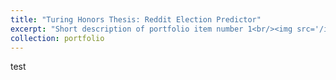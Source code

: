 ```yaml
---
title: "Turing Honors Thesis: Reddit Election Predictor"
excerpt: "Short description of portfolio item number 1<br/><img src='/images/1_GRRVzeHOkqIXznIB51Xx5A.webp>"
collection: portfolio
---
```


test